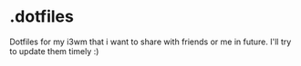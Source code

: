 # .dotfiles
Dotfiles for my i3wm that i want to share with friends or me in future. I'll try to update them timely :)
